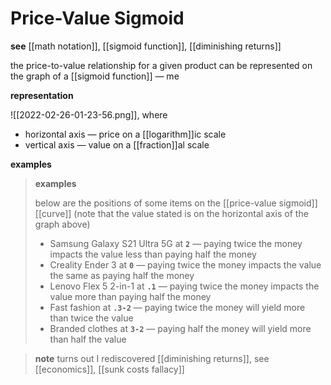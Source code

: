 # Price-Value Sigmoid

**see** [[math notation]], [[sigmoid function]], [[diminishing returns]]

the price-to-value relationship for a given product can be represented on the graph of a [[sigmoid function]] &mdash; me

**representation**

![[2022-02-26-01-23-56.png]], where

- horizontal axis &mdash; price on a [[logarithm]]ic scale
- vertical axis &mdash; value on a [[fraction]]al scale

**examples**

> **examples**
>
> below are the positions of some items on the [[price-value sigmoid]] [[curve]] (note that the value stated is on the horizontal axis of the graph above)
>
> - Samsung Galaxy S21 Ultra 5G at **`2`** &mdash; paying twice the money impacts the value less than paying half the money
> - Creality Ender 3 at **`0`** &mdash; paying twice the money impacts the value the same as paying half the money
> - Lenovo Flex 5 2-in-1 at **`.1`** &mdash; paying twice the money impacts the value more than paying half the money
> - Fast fashion at **`.3-2`** &mdash; paying twice the money will yield more than twice the value
> - Branded clothes at **`3-2`** &mdash; paying half the money will yield more than half the value

> **note** turns out I rediscovered [[diminishing returns]], see [[economics]], [[sunk costs fallacy]]
